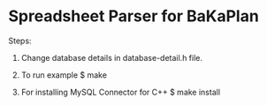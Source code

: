 Spreadsheet Parser for BaKaPlan
===============================

Steps:

1. Change database details in database-detail.h file.

2. To run example
    $ make

3. For installing MySQL Connector for C++
    $ make install
